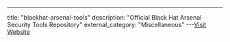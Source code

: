 ---
title: "blackhat-arsenal-tools"
description: "Official Black Hat Arsenal Security Tools Repository"
external_category: "Miscellaneous"
---[Visit Website](https://github.com/toolswatch/blackhat-arsenal-tools)

